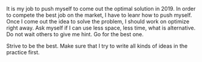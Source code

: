 It is my job to push myself to come out the optimal solution in 2019. In order to compete the best job on the market, I have to leanr how to push myself. Once I come out the idea to solve the problem, I should work on optimize right away. Ask myself if I can use less space, less time, what is alternative. Do not wait others to give me hint. Go for the best one. 

Strive to be the best. Make sure that I try to write all kinds of ideas in the practice first. 

